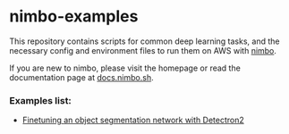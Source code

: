 # nimbo-examples

This repository contains scripts for common deep learning tasks, and the necessary config and environment files to run them on AWS with [nimbo](https://nimbo.sh).

If you are new to nimbo, please visit the homepage or read the documentation page at [docs.nimbo.sh](https://docs.nimbo.sh).

### Examples list:
- [Finetuning an object segmentation network with Detectron2](https://github.com/nimbo-sh/nimbo-examples/tree/main/detectron)
